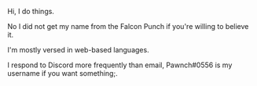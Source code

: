 Hi, I do things.

No I did not get my name from the Falcon Punch if you're willing to believe it.

I'm mostly versed in web-based languages.

I respond to Discord more frequently than email, Pawnch#0556 is my username if you want something;.
